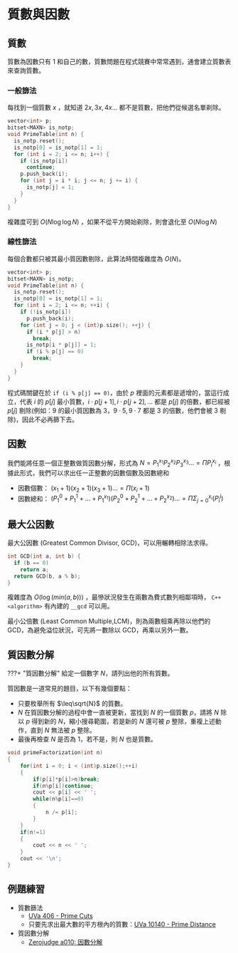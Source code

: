 # 質數與因數

## 質數

質數為因數只有 $1$ 和自己的數，質數問題在程式競賽中常常遇到，通會建立質數表來查詢質數。

### 一般篩法

每找到一個質數 $x$ ，就知道 $2x, 3x, 4x...$ 都不是質數，把他們從候選名單剃除。

```cpp
vector<int> p;
bitset<MAXN> is_notp;
void PrimeTable(int n) {
  is_notp.reset();
  is_notp[0] = is_notp[1] = 1;
  for (int i = 2; i <= n; i++) {
    if (is_notp[i])
      continue;
    p.push_back(i);
    for (int j = i * i; j <= n; j += i) {
      is_notp[j] = 1;
    }
  }
}
```

複雜度可到 $O(N\log\log N)$ ，如果不從平方開始剃除，則會退化至 $O(N\log N)$ 

### 線性篩法

每個合數都只被其最小質因數剔除，此算法時間複雜度為 $O(N)$。

```cpp
vector<int> p;
bitset<MAXN> is_notp;
void PrimeTable(int n) {
  is_notp.reset();
  is_notp[0] = is_notp[1] = 1;
  for (int i = 2; i <= n; ++i) {
    if (!is_notp[i])
      p.push_back(i);
    for (int j = 0; j < (int)p.size(); ++j) {
      if (i * p[j] > n)
        break;
      is_notp[i * p[j]] = 1;
      if (i % p[j] == 0)
        break;
    }
  }
}
```

程式碼關鍵在於 `if (i % p[j] == 0)`，由於 $p$ 裡面的元素都是遞增的，當這行成立，代表 $i$ 的 $p[j]$ 最小質數，$i\cdot p[j+1], i\cdot p[j+2], ...$ 都是 $p[j]$ 的倍數，都已經被 $p[j]$ 剔除(例如：$9$ 的最小質因數為 $3$，$9\cdot 5,9\cdot 7$ 都是 $3$ 的倍數，他們會被 $3$ 剔除)，因此不必再篩下去。



## 因數

我們能將任意一個正整數做質因數分解，形式為 $N=P_{1}^{x_{1}}P_{2}^{x_{2}}P_{3}^{x_{3}}...=\Pi P_{i}^{x_{i}}$ ，根據此形式，我們可以求出任一正整數的因數個數及因數總和

- 因數個數： $(x_{1}+1)(x_{2}+1)(x_{3}+1)...=\Pi (x_{i}+1)$ 
- 因數總和： $(P_{1}^{0}+P_{1}^{1}+...+P_{1}^{x_{1}})(P_{2}^{0}+P_{2}^{1}+...+P_{2}^{x_{2}})...=\Pi\Sigma_{j=0}^{x_{i}}(P_{i}^{j})$ 

## 最大公因數

最大公因數 (Greatest Common Divisor, GCD)，可以用輾轉相除法求得。

```cpp
int GCD(int a, int b) {
  if (b == 0)
    return a;
  return GCD(b, a % b);
}
```

複雜度為 $O(\log(min(a,b)))$ ，最慘狀況發生在兩數為費式數列相鄰項時， `C++<algorithm>` 有內建的 `__gcd` 可以用。

最小公倍數 (Least Common Multiple,LCM)，則為兩數相乘再除以他們的 GCD，為避免溢位狀況，可先將一數除以 GCD，再乘以另外一數。

## 質因數分解

???+ "質因數分解"
    給定一個數字 $N$，請列出他的所有質數。

質因數是一道常見的題目，以下有幾個要點：

-   只要枚舉所有 $\leq\sqrt{N}$ 的質數。
-   $N$ 在質因數分解的過程中會一直被更新，當找到 $N$ 的一個質數 $p$，請將 $N$ 除以 $p$ 得到新的 $N$，縮小搜尋範圍，若是新的 $N$ 還可被 $p$ 整除，重複上述動作，直到 $N$ 無法被 $p$ 整除。
-   最後再檢查 $N$ 是否為 $1$，若不是，則 $N$ 也是質數。

```cpp
void primeFactorization(int n)
{
    for(int i = 0; i < (int)p.size();++i)
    {
        if(p[i]*p[i]>n)break;
        if(n%p[i])continue;
        cout << p[i] << ' ';
        while(n%p[i]==0)
        {
            n /= p[i];
        }
    }
    if(n!=1)
    {
        cout << n << ' ';
    }
    cout << '\n';
}
```


## 例題練習

-   質數篩法
    -   [UVa 406 - Prime Cuts](https://onlinejudge.org/index.php?option=onlinejudge&page=show_problem&problem=347)
    -   只要先求出最大數的平方根內的質數：[UVa 10140 - Prime Distance](https://onlinejudge.org/index.php?option=onlinejudge&page=show_problem&problem=1081)
-   質因數分解
    -   [Zerojudge a010: 因數分解](https://zerojudge.tw/ShowProblem?problemid=a010)
